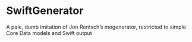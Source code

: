 # SwiftGenerator
A pale, dumb imitation of Jon Rentsch’s mogenerator, restricted to simple Core Data models and Swift output
